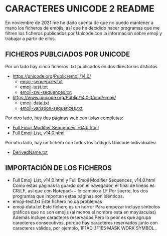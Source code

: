 # CARACTERES UNICODE 2 README

En noviembre de 2021 me he dado cuenta de que no puedo mantener a mano los ficheros de emojis, así que he decidido hacer programas que me filtren los ficheros publicados por Unicode con la información sobre emoji y trabajar a partir de ellos.

## FICHEROS PUBLCIADOS POR UNICODE

Por un lado hay cinco ficheros .txt publicados en dos directorios distintos
- https://unicode.org/Public/emoji/14.0/
    - [emoji-sequences.txt](https://unicode.org/Public/emoji/14.0/emoji-sequences.txt)
    - [emoji-test.txt](https://unicode.org/Public/emoji/14.0/emoji-test.txt)
    - [emoji-zwj-sequences.txt](https://unicode.org/Public/emoji/14.0/emoji-zwj-sequences.txt)
- https://www.unicode.org/Public/14.0.0/ucd/emoji/
    - [emoji-data.txt](https://www.unicode.org/Public/14.0.0/ucd/emoji/emoji-data.txt)
    - [emoji-variation-sequences.txt](https://www.unicode.org/Public/14.0.0/ucd/emoji/emoji-variation-sequences.txt)

Por otro lado, hay dos páginas web con listas completas:
- [Full Emoji Modifier Sequences, v14.0.html](https://www.unicode.org/emoji/charts/full-emoji-modifiers.html)
- [Full Emoji List, v14.0.html](https://www.unicode.org/emoji/charts/full-emoji-list.html)

Por otro lado, hay un fichero con todos los códigos Unicode individuales:
- [DerivedName.txt](https://www.unicode.org/Public/14.0.0/ucd/extracted/DerivedName.txt)

## IMPORTACIÓN DE LOS FICHEROS

- Full Emoji List, v14.0.html y Full Emoji Modifier Sequences, v14.0.html
  Como estas páginas la guardo con el navegador, el final de líneas es CR/LF, así que con Notepad++ lo cambio a LF
  Por suerte, los dos programas que importan estas páginas son idénticos.
- emoji-test.txt
  Este fichero no da problemas
- emoji-data.txt
  Este fichero es un horror
  Para empezar incluye símbolos gráficos que no son emojis (al menos el nombre está en mayúsculas)
  Además incluye caracteres reservados
  Pero lo peor es que agrupa caracteres consecutivos, porque hay caracteres reservados junto con caracteres válidos, por ejemplo, 1F1AD..1F1E5 MASK WORK SYMBOL..<reserved-1F1E5>

##
